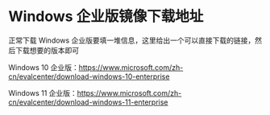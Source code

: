 # Windows 企业版镜像下载地址
正常下载 Windows 企业版要填一堆信息，这里给出一个可以直接下载的链接，然后下载想要的版本即可

Windows 10 企业版：https://www.microsoft.com/zh-cn/evalcenter/download-windows-10-enterprise

Windows 11 企业版：https://www.microsoft.com/zh-cn/evalcenter/download-windows-11-enterprise
